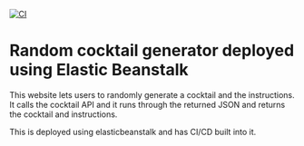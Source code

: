 [![CI](https://github.com/mjtv128/flaskapp2/actions/workflows/main.yml/badge.svg)](https://github.com/mjtv128/flaskapp2/actions/workflows/main.yml)

# Random cocktail generator deployed using Elastic Beanstalk

This website lets users to randomly generate a cocktail and the instructions. It calls the cocktail API and it runs through the returned JSON and returns the cocktail and instructions. 

This is deployed using elasticbeanstalk and has CI/CD built into it.
